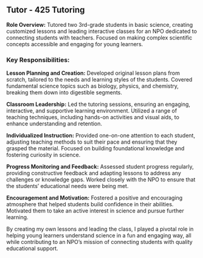 ## Tutor - 425 Tutoring

**Role Overview:** Tutored two 3rd-grade students in basic science, creating customized lessons and leading interactive classes for an NPO dedicated to connecting students with teachers. 
Focused on making complex scientific concepts accessible and engaging for young learners.

### Key Responsibilities:

**Lesson Planning and Creation:** Developed original lesson plans from scratch, tailored to the needs and learning styles of the students. 
Covered fundamental science topics such as biology, physics, and chemistry, breaking them down into digestible segments.

**Classroom Leadership:** Led the tutoring sessions, ensuring an engaging, interactive, and supportive learning environment. 
Utilized a range of teaching techniques, including hands-on activities and visual aids, to enhance understanding and retention.

**Individualized Instruction:** Provided one-on-one attention to each student, adjusting teaching methods to suit their pace and ensuring that they grasped the material. 
Focused on building foundational knowledge and fostering curiosity in science.

**Progress Monitoring and Feedback:** Assessed student progress regularly, providing constructive feedback and adapting lessons to address any challenges or knowledge gaps. 
Worked closely with the NPO to ensure that the students’ educational needs were being met.

**Encouragement and Motivation:** Fostered a positive and encouraging atmosphere that helped students build confidence in their abilities. 
Motivated them to take an active interest in science and pursue further learning.

By creating my own lessons and leading the class, I played a pivotal role in helping young learners understand science in a fun and engaging way, all while contributing to an NPO’s mission of connecting students with quality educational support.
